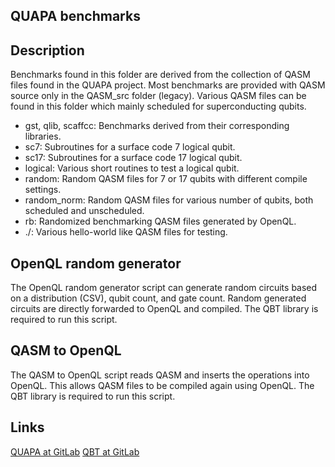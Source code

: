 ## QUAPA benchmarks

## Description

Benchmarks found in this folder are derived from the collection of QASM files found in the QUAPA project.
Most benchmarks are provided with QASM source only in the QASM_src folder (legacy).
Various QASM files can be found in this folder which mainly scheduled for superconducting qubits.

- gst, qlib, scaffcc: Benchmarks derived from their corresponding libraries.
- sc7: Subroutines for a surface code 7 logical qubit.
- sc17: Subroutines for a surface code 17 logical qubit.
- logical: Various short routines to test a logical qubit.
- random: Random QASM files for 7 or 17 qubits with different compile settings.
- random_norm: Random QASM files for various number of qubits, both scheduled and unscheduled.
- rb: Randomized benchmarking QASM files generated by OpenQL.
- ./: Various hello-world like QASM files for testing.

## OpenQL random generator

The OpenQL random generator script can generate random circuits based on a distribution (CSV), qubit count, and gate count. Random generated circuits are directly forwarded to OpenQL and compiled. The QBT library is required to run this script.

## QASM to OpenQL

The QASM to OpenQL script reads QASM and inserts the operations into OpenQL. This allows QASM files to be compiled again using OpenQL. The QBT library is required to run this script.

## Links

[QUAPA at GitLab](https://gitlab.com/lriesebos/quapa)
[QBT at GitLab](https://gitlab.com/lriesebos/qbt)

